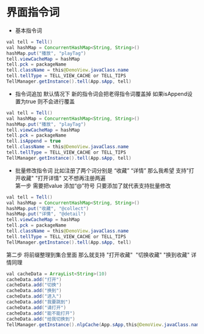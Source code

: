 # 界面指令词

- 基本指令词
```java
val tell = Tell()
val hashMap = ConcurrentHashMap<String, String>()
hashMap.put("播放", "playTag")
tell.viewCacheMap = hashMap
tell.pck = packageName
tell.className = this@DemoView.javaClass.name
tell.tellType = TELL_VIEW_CACHE or TELL_TIPS
TellManager.getInstance().tell(App.sApp, tell)
```
- 指令词追加
默认情况下 新的指令词会把老得指令词覆盖掉
如果isAppend设置为true 则不会进行覆盖
```java
val tell = Tell()
val hashMap = ConcurrentHashMap<String, String>()
hashMap.put("播放", "playTag")
tell.viewCacheMap = hashMap
tell.pck = packageName
tell.isAppend = true
tell.className = this@DemoView.javaClass.name
tell.tellType = TELL_VIEW_CACHE or TELL_TIPS
TellManager.getInstance().tell(App.sApp, tell)
```
- 批量修改指令词
比如注册了两个词分别是 “收藏” “详情” 那么我希望 支持"打开收藏" "打开详情" 又不想再注册两遍<br>
第一步 需要把value 添加“@”符号 只要添加了就代表支持批量修改<br>
```java
val tell = Tell()
val hashMap = ConcurrentHashMap<String, String>()
hashMap.put("收藏", "@collect")
hashMap.put("详情", "@detail")
tell.viewCacheMap = hashMap
tell.pck = packageName
tell.className = this@DemoView.javaClass.name
tell.tellType = TELL_VIEW_CACHE or TELL_TIPS
TellManager.getInstance().tell(App.sApp, tell)
```
第二步 将前缀整理到集合里面 那么就支持 "打开收藏"  "切换收藏" "换到收藏" 详情同理<br>
```java
val cacheData = ArrayList<String>(10)
cacheData.add("打开")
cacheData.add("切换")
cacheData.add("换到")
cacheData.add("进入")
cacheData.add("我要跳到")
cacheData.add("请打开")
cacheData.add("能不能打开")
cacheData.add("给我切换到")
TellManager.getInstance().nlpCache(App.sApp,this@DemoView.javaClass.name,cacheData)
```

